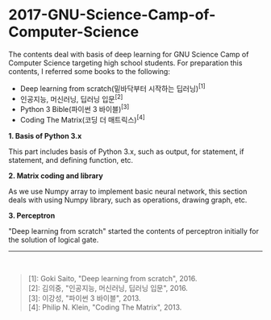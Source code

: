 # 2017-GNU-Science-Camp-of-Computer-Science

The contents deal with basis of deep learning for GNU Science Camp of Computer Science targeting high school students.
For preparation this contents, I referred some books to the following:

- Deep learning from scratch(밑바닥부터 시작하는 딥러닝)<sup>[1]</sup>
- 인공지능, 머신러닝, 딥러닝 입문<sup>[2]</sup>
- Python 3 Bible(파이썬 3 바이블)<sup>[3]</sup>
- Coding The Matrix(코딩 더 매트릭스)<sup>[4]</sup>

**1. Basis of Python 3.x**

This part includes basis of Python 3.x, such as output, for statement, if statement, and defining function, etc.

**2. Matrix coding and library**

As we use Numpy array to implement basic neural network, this section deals with using Numpy library, such as operations, drawing graph, etc.

**3. Perceptron**

"Deep learning from scratch" started the contents of perceptron initially for the solution of logical gate.


---------------------------------------
<br/>


>[1]: Goki Saito, "Deep learning from scratch", 2016.<br/>
>[2]: 김의중, "인공지능, 머신러닝, 딥러닝 입문", 2016.<br/>
>[3]: 이강성, "파이썬 3 바이블", 2013.<br/>
>[4]: Philip N. Klein, "Coding The Matrix", 2013.